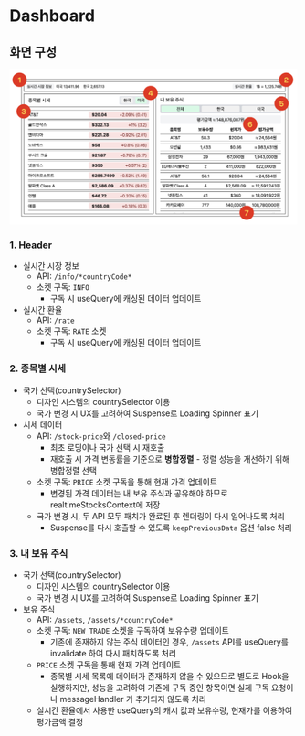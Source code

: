 # Dashboard

## 화면 구성
![sample](../sample.png)

### 1. Header
- 실시간 시장 정보
  - API:  `/info/*countryCode*`
  - 소켓 구독: `INFO`
    - 구독 시 useQuery에 캐싱된 데이터 업데이트
- 실시간 환율
  - API: `/rate`
  - 소켓 구독: `RATE` 소켓
    - 구독 시 useQuery에 캐싱된 데이터 업데이트

### 2. 종목별 시세
- 국가 선택(countrySelector)
  - 디자인 시스템의 countrySelector 이용
  - 국가 변경 시 UX를 고려하여 Suspense로 Loading Spinner 표기
- 시세 데이터
  - API: `/stock-price`와 `/closed-price`
    - 최초 로딩이나 국가 선택 시 재호출
    - 재호출 시 가격 변동률을 기준으로 **병합정렬** - 정렬 성능을 개선하기 위해 병합정렬 선택
  - 소켓 구독: `PRICE` 소켓 구독을 통해 현재 가격 업데이트
    - 변경된 가격 데이터는 내 보유 주식과 공유해야 하므로 realtimeStocksContext에 저장
  - 국가 변경 시, 두 API 모두 패치가 완료된 후 렌더링이 다시 일어나도록 처리
    - Suspense를 다시 호출할 수 있도록 `keepPreviousData` 옵션 false 처리

### 3. 내 보유 주식
- 국가 선택(countrySelector)
  - 디자인 시스템의 countrySelector 이용
  - 국가 변경 시 UX를 고려하여 Suspense로 Loading Spinner 표기
- 보유 주식
  - API: `/assets`, `/assets/*countryCode*`
  - 소켓 구독: `NEW_TRADE` 소켓을 구독하여 보유수량 업데이트
    - 기존에 존재하지 않는 주식 데이터인 경우, `/assets` API를 useQuery를 invalidate 하여 다시 패치하도록 처리
  - `PRICE` 소켓 구독을 통해 현재 가격 업데이트
    - 종목별 시세 목록에 데이터가 존재하지 않을 수 있으므로 별도로 Hook을 실행하지만, 성능을 고려하여 기존에 구독 중인 항목이면 실제 구독 요청이나 messageHandler 가 추가되지 않도록 처리
  - 실시간 환율에서 사용한 useQuery의 캐시 값과 보유수량, 현재가를 이용하여 평가금액 결정
